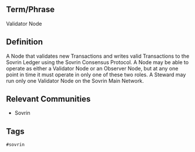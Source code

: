 ## Term/Phrase
Validator Node

## Definition
A Node that validates new Transactions and writes valid Transactions to the Sovrin Ledger using the Sovrin Consensus Protocol. A Node may be able to operate as either a Validator Node or an Observer Node, but at any one point in time it must operate in only one of these two roles. A Steward may run only one Validator Node on the Sovrin Main Network.

## Relevant Communities
* Sovrin

## Tags
```
#sovrin
```
